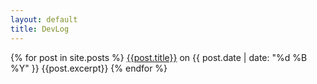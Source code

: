 ```yaml
---
layout: default
title: DevLog
---
```

{% for post in site.posts %}
<a href="{{site.url}}{{post.url}}">{{post.title}}</a> on {{ post.date | date: "%d %B %Y" }}
{{post.excerpt}} 
{% endfor %}

